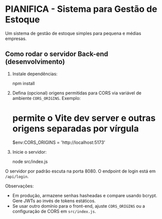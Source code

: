 
# PIANIFICA - Sistema para Gestão de Estoque

Um sistema de gestão de estoque simples para pequena e médias empresas.

## Como rodar o servidor Back-end (desenvolvimento)

1. Instale dependências:

	npm install

2. Defina (opcional) origens permitidas para CORS via variável de ambiente `CORS_ORIGINS`. Exemplo:

	# permite o Vite dev server e outras origens separadas por vírgula
	$env:CORS_ORIGINS = 'http://localhost:5173'

3. Inicie o servidor:

	node src/index.js

O servidor por padrão escuta na porta 8080. O endpoint de login está em `/api/login`.

Observações:
- Em produção, armazene senhas hasheadas e compare usando bcrypt. Gere JWTs ao invés de tokens estáticos.
- Se usar outro domínio para o front-end, ajuste `CORS_ORIGINS` ou a configuração de CORS em `src/index.js`.
